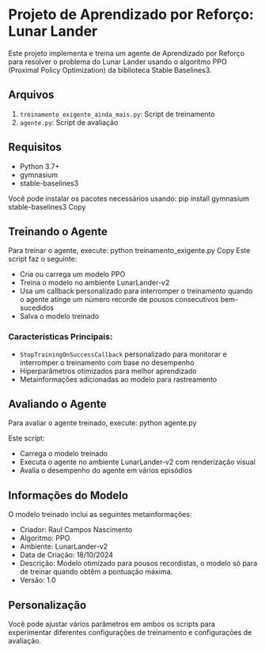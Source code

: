 # Projeto de Aprendizado por Reforço: Lunar Lander

Este projeto implementa e treina um agente de Aprendizado por Reforço para resolver o problema do Lunar Lander usando o algoritmo PPO (Proximal Policy Optimization) da biblioteca Stable Baselines3.

## Arquivos

1. `treinamento_exigente_ainda_mais.py`: Script de treinamento
2. `agente.py`: Script de avaliação

## Requisitos

- Python 3.7+
- gymnasium
- stable-baselines3

Você pode instalar os pacotes necessários usando:
pip install gymnasium stable-baselines3
Copy
## Treinando o Agente

Para treinar o agente, execute:
python treinamento_exigente.py
Copy
Este script faz o seguinte:

- Cria ou carrega um modelo PPO
- Treina o modelo no ambiente LunarLander-v2
- Usa um callback personalizado para interromper o treinamento quando o agente atinge um número recorde de pousos consecutivos bem-sucedidos
- Salva o modelo treinado

### Características Principais:

- `StopTrainingOnSuccessCallback` personalizado para monitorar e interromper o treinamento com base no desempenho
- Hiperparâmetros otimizados para melhor aprendizado
- Metainformações adicionadas ao modelo para rastreamento

## Avaliando o Agente

Para avaliar o agente treinado, execute:
python agente.py

Este script:

- Carrega o modelo treinado
- Executa o agente no ambiente LunarLander-v2 com renderização visual
- Avalia o desempenho do agente em vários episódios

## Informações do Modelo

O modelo treinado inclui as seguintes metainformações:

- Criador: Raul Campos Nascimento
- Algoritmo: PPO
- Ambiente: LunarLander-v2
- Data de Criação: 18/10/2024
- Descrição: Modelo otimizado para pousos recordistas, o modelo só para de treinar quando obtêm a pontuação máxima.
- Versão: 1.0

## Personalização

Você pode ajustar vários parâmetros em ambos os scripts para experimentar diferentes configurações de treinamento e configurações de avaliação.
